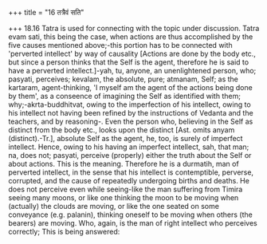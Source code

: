 +++
title = "16 तत्रैवं सति"

+++
18.16 Tatra is used for connecting with the topic under discussion.
Tatra evam sati, this being the case, when actions are thus accomplished
by the five causes mentioned above;-this portion has to be connected
with 'perverted intellect' by way of causality \[Actions are done by the
body etc., but since a person thinks that the Self is the agent,
therefore he is said to have a perverted intellect.\]-yah, tu, anyone,
an unenlightened person, who; pasyati, perceives; kevalam, the absolute,
pure; atmanam, Self; as the kartaram, agent-thinking, 'I myself am the
agent of the actions being done by them', as a conseence of imagining
the Self as identified with them; why;-akrta-buddhitvat, owing to the
imperfection of his intellect, owing to his intellect not having been
refined by the instructions of Vedanta and the teachers, and by
reasoning-. Even the person who, believing in the Self as distinct from
the body etc., looks upon the distinct \[Ast. omits anyam
(distinct).-Tr.\], absolute Self as the agent, he, too, is surely of
imperfect intellect. Hence, owing to his having an imperfect intellect,
sah, that man; na, does not; pasyati, perceive (properly) either the
truth about the Self or about actions. This is the meaning. Therefore he
is a durmatih, man of perverted intellect, in the sense that his
intellect is contemptible, perverse, corrupted, and the cause of
repeatedly undergoing births and deaths. He does not perceive even while
seeing-like the man suffering from Timira seeing many moons, or like one
thinking the moon to be moving when (actually) the clouds are moving, or
like the one seated on some conveyance (e.g. palanin), thinking oneself
to be moving when others (the bearers) are moving. Who, again, is the
man of right intellect who perceives correctly; This is being answered:
